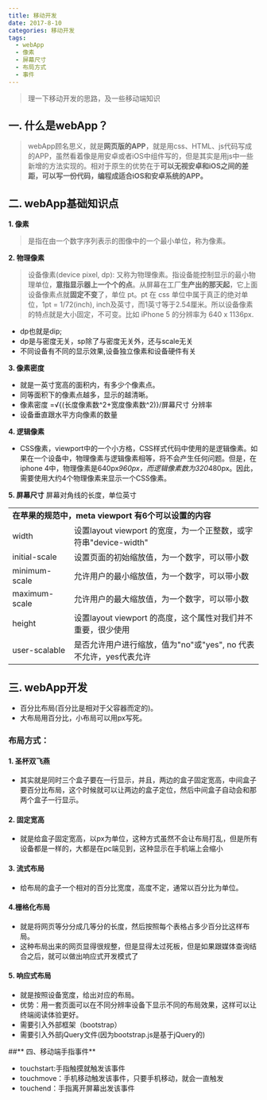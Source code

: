 ```yaml
---
title: 移动开发
date: 2017-8-10
categories: 移动开发
tags:
  - webApp
  - 像素
  - 屏幕尺寸
  - 布局方式
  - 事件
---
```


> 理一下移动开发的思路，及一些移动端知识
<!-- more -->

## **一. 什么是webApp？**

> webApp顾名思义，就是**网页版的APP**，就是用css、HTML、js代码写成的APP，虽然看着像是用安卓或者iOS中组件写的，但是其实是用js中一些新增的方法实现的。相对于原生的优势在于**可以无视安卓和iOS之间的差距，可以写一份代码，编程成适合iOS和安卓系统的APP。**


## **二. webApp基础知识点**

**1. 像素**
> 是指在由一个数字序列表示的图像中的一个最小单位，称为像素。

**2. 物理像素**
  > 设备像素(device pixel, dp): 又称为物理像素。指设备能控制显示的最小物理单位，**意指显示器上一个个的点**。从屏幕在工厂**生产出的那天起**，它上面设备像素点就**固定不变**了，单位 pt。pt 在 css 单位中属于真正的绝对单位，1pt = 1/72(inch), inch及英寸，而1英寸等于2.54厘米。所以设备像素的特点就是大小固定，不可变。比如 iPhone 5 的分辨率为 640 x 1136px.
  - dp也就是dip; 
  - dp是与密度无关，sp除了与密度无关外，还与scale无关
  - 不同设备有不同的显示效果,设备独立像素和设备硬件有关

**3. 像素密度**
   -   就是一英寸宽高的面积内，有多少个像素点。
   -   同等面积下的像素点越多，显示的越清晰。
   -   像素密度 =√{(长度像素数^2+宽度像素数^2)}/屏幕尺寸
   分辨率
   - 设备垂直跟水平方向像素的数量 


**4. 逻辑像素**
 - CSS像素，viewport中的一个小方格，CSS样式代码中使用的是逻辑像素。如果在一个设备中，物理像素与逻辑像素相等，将不会产生任何问题。但是，在iphone 4中，物理像素是640px*960px，而逻辑像素数为320*480px。因此，需要使用大约4个物理像素来显示一个CSS像素。


**5. 屏幕尺寸**
屏幕对角线的长度，单位英寸

<table><tr><td colspan="2"><b>在苹果的规范中，meta viewport 有6个可以设置的内容</b></td></tr><tr><td>width</td><td>设置layout viewport 的宽度，为一个正整数，或字符串"device-width"</td></tr><tr><td>initial-scale</td><td>设置页面的初始缩放值，为一个数字，可以带小数</td></tr><tr><td>minimum-scale</td><td>允许用户的最小缩放值，为一个数字，可以带小数</td></tr><tr><td>maximum-scale</td><td>允许用户的最大缩放值，为一个数字，可以带小数</td>
</tr><tr><td>height</td><td>设置layout viewport 的高度，这个属性对我们并不重要，很少使用</td></tr><tr><td>user-scalable</td><td>是否允许用户进行缩放，值为"no"或"yes", no 代表不允许，yes代表允许</td></tr></table>


## **三. webApp开发**

 - 百分比布局(百分比是相对于父容器而定的)。
 - 大布局用百分比，小布局可以用px写死。


### **布局方式：**

#### **1. 圣杯双飞燕**

  - 其实就是同时三个盒子要在一行显示，并且，两边的盒子固定宽高，中间盒子要百分比布局，这个时候就可以让两边的盒子定位，然后中间盒子自动会和那两个盒子一行显示。

#### **2. 固定宽高**

  - 就是给盒子固定宽高，以px为单位，这种方式虽然不会让布局打乱，但是所有设备都是一样的，大都是在pc端见到，这种显示在手机端上会缩小

#### **3. 流式布局**

 - 给布局的盒子一个相对的百分比宽度，高度不定，通常以百分比为单位。

#### **4.栅格化布局**

 - 就是将网页等分分成几等分的长度，然后按照每个表格占多少百分比这样布局。
 - 这种布局出来的网页显得很规整，但是显得太过死板，但是如果跟媒体查询结合之后，就可以做出响应式开发模式了

#### **5. 响应式布局**

 - 就是按照设备宽度，给出对应的布局。
 - 优势：用一套页面可以在不同分辨率设备下显示不同的布局效果，这样可以让终端阅读体验更好。
 - 需要引入外部框架（bootstrap）
 - 需要引入外部jQuery文件(因为bootstrap.js是基于jQuery的)
 
##** 四、移动端手指事件**
 - touchstart:手指触摸就触发该事件
 - touchmove：手机移动触发该事件，只要手机移动，就会一直触发
 - touchend：手指离开屏幕出发该事件